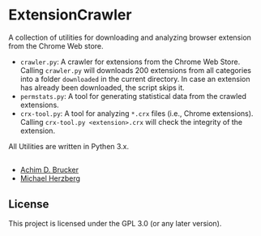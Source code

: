 # ExtensionCrawler
A collection of utilities for downloading and analyzing browser
extension from the Chrome Web store.

* `crawler.py`: A crawler for extensions from the Chrome Web
  Store. Calling `crawler.py` will downloads 200 extensions from all
  categories into a folder `downloaded` in the current directory. In
  case an extension has already been downloaded, the script skips it.
* `permstats.py`: A tool for generating statistical data from the
  crawled extensions. 
* `crx-tool.py`: A tool for analyzing `*.crx` files (i.e., Chrome
  extensions). Calling `crx-tool.py <extension>.crx` will check the
  integrity of the extension. 

All Utilities are written in Pythen 3.x. 

##
* [Achim D. Brucker](http://www.brucker.ch/)
* [Michael Herzberg](http://www.dcs.shef.ac.uk/cgi-bin/makeperson?M.Herzberg)

## License
This project is licensed under the GPL 3.0 (or any later version). 
